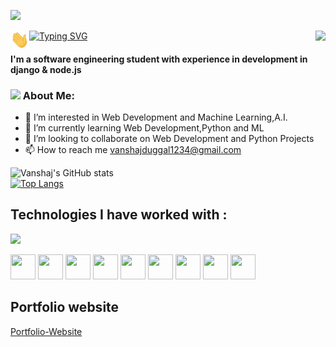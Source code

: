 ![](https://visitor-badge-reloaded.herokuapp.com/badge?page_id=<https://github.com/VDliveson>)

<img src="https://github.com/ABSphreak/ABSphreak/blob/master/gifs/Hi.gif" width="30px" align="left">

[![Typing SVG](https://readme-typing-svg.herokuapp.com?font=ubuntu&vCenter=true&lines=Hi%2C+I'm+Vanshaj)](https://git.io/typing-svg)
<img src="https://user-images.githubusercontent.com/72307306/155315169-dea7c85a-0d84-4002-9bc6-27bfecd6eb28.png" weight="200px" height="200px" align="right">

#### I'm a software engineering student with experience in development in django & node.js
### <img src="https://github.com/TheDudeThatCode/TheDudeThatCode/blob/master/Assets/Developer.gif" width="45px"> About Me:

- 👀 I’m interested in Web Development and Machine Learning,A.I.
- 🌱 I’m currently learning Web Development,Python and ML
- 💞️ I’m looking to collaborate on Web Development and Python Projects
- 📫 How to reach me vanshajduggal1234@gmail.com

<!---
VDliveson/VDliveson is a ✨ special ✨ repository because its `README.md` (this file) appears on your GitHub profile.
You can click the Preview link to take a look at your changes.
--->

![Vanshaj's GitHub stats](https://github-readme-stats.vercel.app/api?username=VDliveson&show_icons=true&bg_color=0.25,e66465,9198e5)
<br>
[![Top Langs](https://github-readme-stats.vercel.app/api/top-langs/?username=VDliveson&layout=compact&bg_color=0.25,e66465,9198e5)](https://github.com/anuraghazra/github-readme-stats)


<h2>Technologies I have worked with : </h2>
<img src="https://i.pinimg.com/originals/e1/f3/41/e1f3413bf5036045713341394f617225.gif" weight="200px" height="200px" >

<code><img src="https://upload.wikimedia.org/wikipedia/commons/thumb/1/18/ISO_C%2B%2B_Logo.svg/1822px-ISO_C%2B%2B_Logo.svg.png" width="40px" height="40px"></code>
<code><img src="https://upload.wikimedia.org/wikipedia/commons/thumb/1/18/C_Programming_Language.svg/695px-C_Programming_Language.svg.png" width="40px" height="40px"></code>
<code><img src="https://upload.wikimedia.org/wikipedia/commons/6/6a/JavaScript-logo.png" width="40px" height="40px"></code>
<code><img src="https://upload.wikimedia.org/wikipedia/commons/thumb/c/c3/Python-logo-notext.svg/2048px-Python-logo-notext.svg.png" width="40px" height="40px"></code>
<code><img src="https://www.w3.org/html/logo/downloads/HTML5_Badge_512.png" width="40px" height="40px"></code>
<code><img src="https://upload.wikimedia.org/wikipedia/commons/thumb/d/d5/CSS3_logo_and_wordmark.svg/1200px-CSS3_logo_and_wordmark.svg.png" width="40px" height="40px"></code>
<code><img src="https://nedbatchelder.com/pix/django-icon-256.png" width="40px" height="40px"></code>
<code><img src="https://cdn.iconscout.com/icon/free/png-256/nodejs-2-226035.png" width="40px" height="40px"></code>
<code><img src="https://cdn.iconscout.com/icon/free/png-512/mongodb-5-1175140.png" width="40px" height="40px"></code>


<h2>Portfolio website</h2>
<a href="https://vdliveson.github.io/">Portfolio-Website</a>

